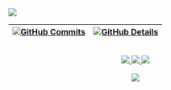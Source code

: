  <img src="https://readme-typing-svg.herokuapp.com?color=%23414141&size=250&duration=5000&center=true&width=5000&height=500&lines=Hello+<guys/>!;I'm+will" />
 
 | [![GitHub Commits](http://github-profile-summary-cards.vercel.app/api/cards/stats?username=WilliamCoast&theme=gotham)](https://github.com/vn7n24fzkq/github-profile-summary-cards) | [![GitHub Details](http://github-profile-summary-cards.vercel.app/api/cards/profile-details?username=WilliamCoast&theme=gotham)](https://github.com/vn7n24fzkq/github-profile-summary-cards) |  
 | ----------- | ----------- |

  <br />
 
  <div align="center" >
<a href="https://www.linkedin.com/in/tsoclliw/"  target="_blank" >
  <img src="https://skillicons.dev/icons?i=linkedin"  />
</a> 
<a href="https://www.instagram.com/tsoclliw/"  target="_blank"  >
  <img src="https://skillicons.dev/icons?i=instagram" />
</a> 
<a  href = "mailto:williamcarloscontas@gmail.com" target="_blank" >
  <img src="https://skillicons.dev/icons?i=gmail"   />
</a>
  <br />  <br />

<a>
  <img src="https://skillicons.dev/icons?i=dotnet,cs,azure,git"  />
</a>

  </div>



